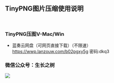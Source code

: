 
## TinyPNG图片压缩使用说明
<!-- <right>20220112</right> -->
<br>

### TinyPNG压图V-Mac/Win
- 蓝奏云网盘（可网页直接下载）（不限速）
https://wwp.lanzouw.com/b02pgxy5g 密码:dkq3
<!-- - 微云（不限速）
链接：https://share.weiyun.com/6KQt9qbb 密码：tbxij2 -->
<!-- - 百度网盘
链接: https://pan.baidu.com/s/1q3WPfEVG-j-XSsw8N9WnvQ 提取码: 9usm -->

<!-- ### <green>关于邀请活动
#### 邀请简介
- 自2.19版本，邀请入口开放，升级到2.19版本后展示邀请码，受邀方激活时输入邀请方提供的邀请码，成功激活后双方均可获取一定使用时长奖励，邀请方奖励额达到目标值后，可向店家申请升级为<green>永久版本
#### 邀请规则
- 受邀方输入邀请码，成功激活后，双方均获取一定奖励<green><若奖励未到，可联系店家解决>
- 受邀方若申请退款，视为邀请失败，则邀请方此前所得奖励会撤销
- 年度订单用户累计奖励达到10个月<10天内受邀方未申请退款>，可申请升级为永久版本
- 月度/季度订单用户累计奖励达到12个月<10天内受邀方未申请退款>，可申请升级为永久版本
#### 邀请奖励
|激活奖励| 邀请方  | 受邀方 |
|:-------:| :-------: | :------: |
|月度激活| 0.5个月 |   0.5个月   |
|季度激活| 1个月 |   1个月   |
|年度激活| 3个月 |   2个月   |

#### 活动时间
- 本次活动为限时活动，暂定活动截止时间为<red>20220731</red>，截止时间到达后，将视情况决定是否延期
- 截止时间到达之前，达到升级永久版本条件的，将持续可使用永久版本

#### 永久版本可用性说明
- 存在不可抗力因素（如：境内网络连接缓慢、服务器异常等）导致TinyPNG服务器不可连接时，TinyPNG压缩服务可能出现缓慢、压缩失败，可在软件切换压缩方式为Other，此项压缩方式同TinyPNG效果接近，不过暂不支持动态PNG图片
- 升级永久版本表示您接受上述规则 -->

### <green>微信公众号：生长之树
![](https://jasonmin.github.io/newsky/assets/qrcode_for.jpg) 

<!-- ### <green>产品推荐
- 各大音乐vip下载音乐格式批量解码转mp3，便于长久保存，随处可播，支持ncm，qmc，kgm 等等      
链接: https://item.taobao.com/item.htm?id=675399145206 -->

<head>
    <link rel="stylesheet" type="text/css" href="../style/style.css">
</head>
